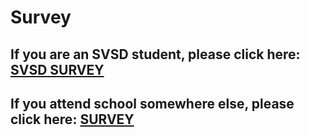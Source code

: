 # Survey

## If you are an SVSD student, please click here: [SVSD SURVEY](https://docs.google.com/forms/d/e/1FAIpQLSf-JBnJqpj8XhS4JOAfMgvsAWvhGVjmYEhQ9xQrFztGsQPj0g/viewform?usp=sf_link)

## If you attend school somewhere else, please click here: [SURVEY](https://docs.google.com/forms/d/e/1FAIpQLScByXPEg2xE8P1wnkbMUb1H0tD0aNhT9xuMTmcxzCGabW4dRQ/viewform?usp=sf_link)